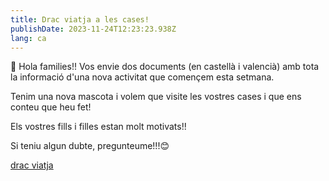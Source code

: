 ```yaml
---
title: Drac viatja a les cases!
publishDate: 2023-11-24T12:23:23.938Z
lang: ca
---
```

🐉 Hola families!! Vos envie dos documents (en castellà i valencià) amb tota la informació d'una nova activitat que començem esta setmana. 

Tenim una nova mascota i volem que visite les vostres cases i que ens conteu que heu fet! 

Els vostres fills i filles estan molt motivats!!

Si teniu algun dubte, pregunteume!!!😊

[drac viatja](/images/drac_viatja.pdf)